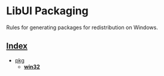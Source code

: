 # LibUI Packaging

Rules for generating packages for redistribution on Windows.

## [Index](../../README.md)

- [pkg](../README.md)
  - **[win32](./README.md)**
